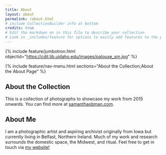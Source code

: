 ```yaml
---
title: About
layout: about
permalink: /about.html
# include CollectionBuilder info at bottom
credits: true
# Edit the markdown on in this file to describe your collection
# Look in _includes/feature for options to easily add features to the page
---
```


{% include feature/jumbotron.html objectid="https://cdil.lib.uidaho.edu/images/palouse_sm.jpg" %}

{% include feature/nav-menu.html sections="About the Collection;About the About Page" %}

## About the Collection

This is a collection of photographs to showcase my work from 2015 onwards. You can find more at [samanthaobman.com](https://samanthaobman.com/).

## About Me
I am a photographic artist and aspiring archivist originally from Iowa but currently living in Belfast, Northern Ireland. Much of my work and research surrounds the domestic space, the Midwest, and ritual. Feel free to get in touch via [my website!](https://samanthaobman.com/contact/)
